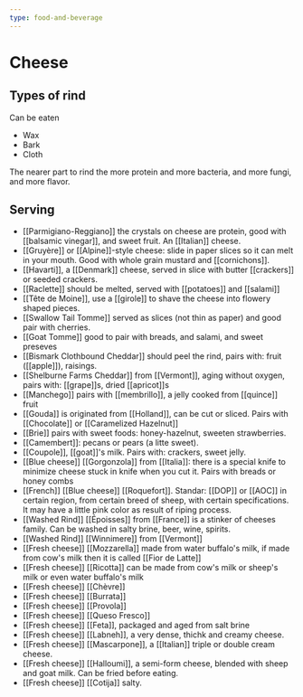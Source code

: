 ```yaml
---
type: food-and-beverage
---
```

# Cheese

## Types of rind

Can be eaten

- Wax
- Bark
- Cloth

The nearer part to rind the more protein and more bacteria, and more fungi, and more flavor.

## Serving

- [[Parmigiano-Reggiano]] the crystals on cheese are protein, good with [[balsamic vinegar]], and sweet fruit. An [[Italian]] cheese.
- [[Gruyère]] or [[Alpine]]-style cheese: slide in paper slices so it can melt in your mouth. Good with whole grain mustard and [[cornichons]].
- [[Havarti]], a [[Denmark]] cheese, served in slice with butter [[crackers]] or seeded crackers.
- [[Raclette]] should be melted, served with [[potatoes]] and [[salami]]
- [[Tête de Moine]], use a [[girole]] to shave the cheese into flowery shaped pieces.
- [[Swallow Tail Tomme]] served as slices (not thin as paper) and good pair with cherries.
- [[Goat Tomme]] good to pair with breads, and salami, and sweet preseves
- [[Bismark Clothbound Cheddar]] should peel the rind, pairs with: fruit ([[apple]]), raisings.
- [[Shelburne Farms Cheddar]] from [[Vermont]], aging without oxygen, pairs with: [[grape]]s, dried [[apricot]]s
- [[Manchego]] pairs with [[membrillo]], a jelly cooked from [[quince]] fruit
- [[Gouda]] is originated from [[Holland]], can be cut or sliced. Pairs with [[Chocolate]] or [[Caramelized Hazelnut]]
- [[Brie]] pairs with sweet foods: honey-hazelnut, sweeten strawberries.
- [[Camembert]]: pecans or pears (a litte sweet).
- [[Coupole]], [[goat]]'s milk. Pairs with: crackers, sweet jelly.
- [[Blue cheese]] [[Gorgonzola]] from [[Italia]]: there is a special knife to minimize cheese stuck in knife when you cut it. Pairs with breads or honey combs
- [[French]] [[Blue cheese]] [[Roquefort]]. Standar: [[DOP]] or [[AOC]] in certain region, from certain breed of sheep, with certain specifications. It may have a little pink color as result of riping process.
- [[Washed Rind]] [[Époisses]] from [[France]] is a stinker of cheeses family. Can be washed in salty brine, beer, wine, spirits.
- [[Washed Rind]] [[Winnimere]] from [[Vermont]]
- [[Fresh cheese]] [[Mozzarella]] made from water buffalo's milk, if made from cow's milk then it is called [[Fior de Latte]]
- [[Fresh cheese]] [[Ricotta]] can be made from cow's milk or sheep's milk or even water buffalo's milk
- [[Fresh cheese]] [[Chèvre]]
- [[Fresh cheese]] [[Burrata]]
- [[Fresh cheese]] [[Provola]]
- [[Fresh cheese]] [[Queso Fresco]]
- [[Fresh cheese]] [[Feta]], packaged and aged from salt brine
- [[Fresh cheese]] [[Labneh]], a very dense, thichk and creamy cheese.
- [[Fresh cheese]] [[Mascarpone]], a [[Italian]] triple or double cream cheese.
- [[Fresh cheese]] [[Halloumi]], a semi-form cheese, blended with sheep and goat milk. Can be fried before eating.
- [[Fresh cheese]] [[Cotija]] salty.